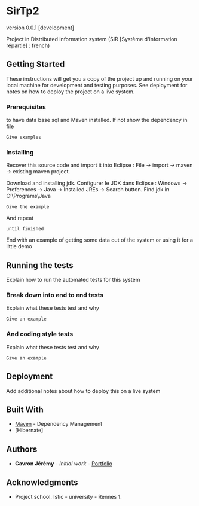 # SirTp2

version 0.0.1 [development]

Project in Distributed information system (SIR [Système d'information répartie] : french)

## Getting Started

These instructions will get you a copy of the project up and running on your local machine for development and testing purposes. See deployment for notes on how to deploy the project on a live system.

### Prerequisites

to have data base sql and Maven installed. If not show the dependency in file

```
Give examples
```

### Installing

Recover this source code and import it into Eclipse : File -> import -> maven -> existing maven project.

Download and installing jdk.
Configurer le JDK dans Eclipse : Windows -> Preferences -> Java -> Installed JREs -> Search button. Find jdk
in C:\Programs\Java

```
Give the example
```

And repeat

```
until finished
```

End with an example of getting some data out of the system or using it for a little demo

## Running the tests

Explain how to run the automated tests for this system

### Break down into end to end tests

Explain what these tests test and why

```
Give an example
```

### And coding style tests

Explain what these tests test and why

```
Give an example
```

## Deployment

Add additional notes about how to deploy this on a live system

## Built With

* [Maven](https://maven.apache.org/) - Dependency Management
* [Hibernate]


## Authors

* **Cavron Jérémy** - *Initial work* - [Portfolio](http://www.dbs.bzh/portfolio)


## Acknowledgments

* Project school. Istic - university - Rennes 1.


